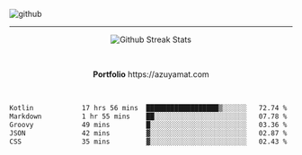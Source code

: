 ![github](https://media.discordapp.net/attachments/881363147364118528/1142610121697021952/background.png?width=1000&height=300)<br>
___
<p align="center">
  <img alt="Github Streak Stats" src="https://streak-stats.demolab.com?user=Azuyamat&theme=transparent&hide_border=true"/>
</p><br>
<p align="center">
      <strong>Portfolio</strong> https://azuyamat.com
</p><br>

<!--START_SECTION:waka-->

```txt
Kotlin            17 hrs 56 mins  ██████████████████▒░░░░░░   72.74 %
Markdown          1 hr 55 mins    ██░░░░░░░░░░░░░░░░░░░░░░░   07.78 %
Groovy            49 mins         █░░░░░░░░░░░░░░░░░░░░░░░░   03.36 %
JSON              42 mins         ▓░░░░░░░░░░░░░░░░░░░░░░░░   02.87 %
CSS               35 mins         ▓░░░░░░░░░░░░░░░░░░░░░░░░   02.43 %
```

<!--END_SECTION:waka-->
